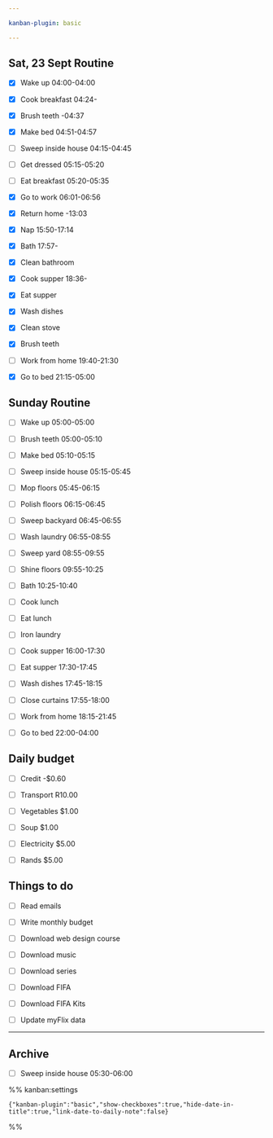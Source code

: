 ```yaml
---

kanban-plugin: basic

---
```


## Sat, 23 Sept Routine

- [x] Wake up 04:00-04:00
- [x] Cook breakfast 04:24-
- [x] Brush teeth -04:37
- [x] Make bed 04:51-04:57
- [ ] Sweep inside house 04:15-04:45
- [ ] Get dressed 05:15-05:20
- [ ] Eat breakfast 05:20-05:35
- [x] Go to work 06:01-06:56
- [x] Return home -13:03
- [x] Nap 15:50-17:14
- [x] Bath 17:57-
- [x] Clean bathroom
- [x] Cook supper 18:36-
- [x] Eat supper
- [x] Wash dishes
- [x] Clean stove
- [x] Brush teeth
- [ ] Work from home 19:40-21:30
- [x] Go to bed 21:15-05:00


## Sunday Routine

- [ ] Wake up 05:00-05:00
- [ ] Brush teeth 05:00-05:10
- [ ] Make bed 05:10-05:15
- [ ] Sweep inside house 05:15-05:45
- [ ] Mop floors 05:45-06:15
- [ ] Polish floors 06:15-06:45
- [ ] Sweep backyard 06:45-06:55
- [ ] Wash laundry 06:55-08:55
- [ ] Sweep yard 08:55-09:55
- [ ] Shine floors 09:55-10:25
- [ ] Bath 10:25-10:40
- [ ] Cook lunch
- [ ] Eat lunch
- [ ] Iron laundry
- [ ] Cook supper 16:00-17:30
- [ ] Eat supper 17:30-17:45
- [ ] Wash dishes 17:45-18:15
- [ ] Close curtains 17:55-18:00
- [ ] Work from home 18:15-21:45
- [ ] Go to bed 22:00-04:00


## Daily budget

- [ ] Credit -$0.60
- [ ] Transport R10.00
- [ ] Vegetables $1.00
- [ ] Soup $1.00
- [ ] Electricity $5.00
- [ ] Rands $5.00


## Things to do

- [ ] Read emails
- [ ] Write monthly budget
- [ ] Download web design course
- [ ] Download music
- [ ] Download series
- [ ] Download FIFA
- [ ] Download FIFA Kits
- [ ] Update myFlix data


***

## Archive

- [ ] Sweep inside house 05:30-06:00

%% kanban:settings
```
{"kanban-plugin":"basic","show-checkboxes":true,"hide-date-in-title":true,"link-date-to-daily-note":false}
```
%%